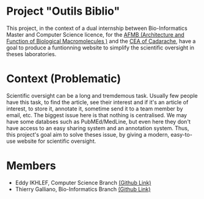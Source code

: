 # Project "Outils Biblio"

This project, in the context of a dual internship between Bio-Informatics Master and Computer Science licence, for the [AFMB (Architecture and Function of Biological Macromolecules )](http://www.afmb.univ-mrs.fr/?lang=en) and the [CEA of Cadarache](http://www.afmb.univ-mrs.fr/?lang=en), have a goal to produce a funtionning website to simplify the scientific oversight in theses laboratories.

# Context (Problematic)
Scientific oversight can be a long and tremdemous task. Usually few people have this task, to find the article, see their interest and if it's an article of interest, to store it, annotate it, sometime send it to a team member by email, etc. The biggest issue here is that nothing is centralised. We may have some databses such as PubMEd/MedLine, but even here they don't have access to an easy sharing system and an annotation system. Thus, this project's goal aim to solve theses issue, by giving a modern, easy-to-use website for scientific oversight.

# Members
- Eddy IKHLEF, Computer Science Branch [(Github Link)](https://github.com/m-o-k-a)
- Thierry Galliano, Bio-Informatics Branch [(Github Link)](https://github.com/TigiGln)
